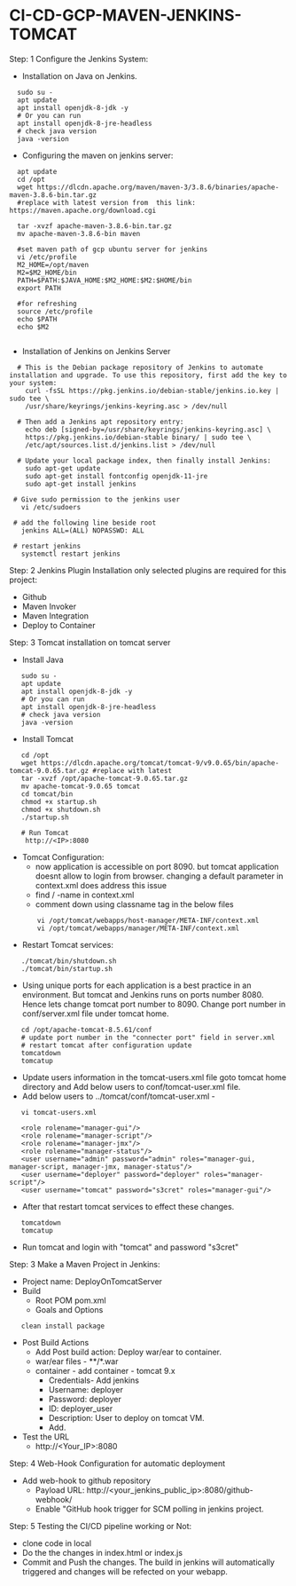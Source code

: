 # CI-CD-GCP-MAVEN-JENKINS-TOMCAT

Step: 1 Configure the Jenkins System:

- Installation on Java on Jenkins.
```
  sudo su - 
  apt update
  apt install openjdk-8-jdk -y
  # Or you can run 
  apt install openjdk-8-jre-headless
  # check java version
  java -version
```


- Configuring the maven on jenkins server:

```
  apt update
  cd /opt
  wget https://dlcdn.apache.org/maven/maven-3/3.8.6/binaries/apache-maven-3.8.6-bin.tar.gz 
  #replace with latest version from  this link: https://maven.apache.org/download.cgi
  
  tar -xvzf apache-maven-3.8.6-bin.tar.gz
  mv apache-maven-3.8.6-bin maven
  
  #set maven path of gcp ubuntu server for jenkins
  vi /etc/profile
  M2_HOME=/opt/maven
  M2=$M2_HOME/bin
  PATH=$PATH:$JAVA_HOME:$M2_HOME:$M2:$HOME/bin
  export PATH
  
  #for refreshing
  source /etc/profile
  echo $PATH
  echo $M2
  
```


- Installation of Jenkins on Jenkins Server
```
  # This is the Debian package repository of Jenkins to automate installation and upgrade. To use this repository, first add the key to your system:
    curl -fsSL https://pkg.jenkins.io/debian-stable/jenkins.io.key |      sudo tee \
    /usr/share/keyrings/jenkins-keyring.asc > /dev/null
    
  # Then add a Jenkins apt repository entry:
    echo deb [signed-by=/usr/share/keyrings/jenkins-keyring.asc] \
    https://pkg.jenkins.io/debian-stable binary/ | sudo tee \
    /etc/apt/sources.list.d/jenkins.list > /dev/null
    
  # Update your local package index, then finally install Jenkins:
    sudo apt-get update
    sudo apt-get install fontconfig openjdk-11-jre
    sudo apt-get install jenkins
    
 # Give sudo permission to the jenkins user
   vi /etc/sudoers
   
 # add the following line beside root
   jenkins ALL=(ALL) NOPASSWD: ALL
   
 # restart jenkins
   systemctl restart jenkins
```

Step: 2 Jenkins Plugin Installation only selected plugins are required for this project:
  - Github
  - Maven Invoker
  - Maven Integration
  - Deploy to Container
  
Step: 3 Tomcat installation on tomcat server
  - Install Java 
 ```
    sudo su - 
    apt update
    apt install openjdk-8-jdk -y
    # Or you can run 
    apt install openjdk-8-jre-headless
    # check java version
    java -version
 ```
  - Install Tomcat
 ```
    cd /opt
    wget https://dlcdn.apache.org/tomcat/tomcat-9/v9.0.65/bin/apache-tomcat-9.0.65.tar.gz #replace with latest
    tar -xvzf /opt/apache-tomcat-9.0.65.tar.gz
    mv apache-tomcat-9.0.65 tomcat
    cd tomcat/bin
    chmod +x startup.sh
    chmod +x shutdown.sh
    ./startup.sh
    
    # Run Tomcat
     http://<IP>:8080
```
     
   - Tomcat Configuration:
     - now application is accessible on port 8090. but tomcat application doesnt allow to login from browser. changing a default parameter in context.xml        does address this issue
     - find / -name in context.xml
     - comment down using <!--- ---> classname tag in the below files
 ``` 
        vi /opt/tomcat/webapps/host-manager/META-INF/context.xml
        vi /opt/tomcat/webapps/manager/META-INF/context.xml
 ```
  - Restart Tomcat services:
    
 ```
    ./tomcat/bin/shutdown.sh
    ./tomcat/bin/startup.sh
```
   - Using unique ports for each application is a best practice in an environment. But tomcat and Jenkins runs on ports number 8080. Hence lets change        tomcat port number to 8090. Change port number in conf/server.xml file under tomcat home.
 ```
    cd /opt/apache-tomcat-8.5.61/conf
    # update port number in the "connecter port" field in server.xml
    # restart tomcat after configuration update
    tomcatdown
    tomcatup
```

   -  Update users information in the tomcat-users.xml file goto tomcat home directory and Add below users to conf/tomcat-user.xml file.
   -  Add below users to ../tomcat/conf/tomcat-user.xml -
```
   vi tomcat-users.xml
```
  
```
   <role rolename="manager-gui"/>
   <role rolename="manager-script"/>
   <role rolename="manager-jmx"/>
   <role rolename="manager-status"/>
   <user username="admin" password="admin" roles="manager-gui, manager-script, manager-jmx, manager-status"/>
   <user username="deployer" password="deployer" roles="manager-script"/>
   <user username="tomcat" password="s3cret" roles="manager-gui"/>
```
  - After that restart tomcat services to effect these changes. 
```
   tomcatdown
   tomcatup
 ```
 - Run tomcat and login with "tomcat" and password "s3cret"  
  
  
Step: 3 Make a Maven Project in Jenkins:
 - Project name: DeployOnTomcatServer
 - Build
   - Root POM pom.xml
   - Goals and Options
```
   clean install package
 ```
 - Post Build Actions
    - Add Post build action: Deploy war/ear to container.
    - war/ear files - **/*.war
    - container - add container - tomcat 9.x
      - Credentials- Add jenkins
      - Username: deployer
      - Password: deployer
      - ID: deployer_user
      - Description: User to deploy on tomcat VM. 
      - Add.
  - Test the URL
      - http://<Your_IP>:8080
  
Step: 4 Web-Hook Configuration for automatic deployment
  - Add web-hook to github repository
    - Payload URL: http://<your_jenkins_public_ip>:8080/github-webhook/
    - Enable "GitHub hook trigger for SCM polling in jenkins project. 

Step: 5 Testing the CI/CD pipeline working or Not:
  - clone code in local
  - Do the the changes in index.html or index.js
  - Commit and Push the changes. The build in jenkins will automatically triggered and changes will be refected on your webapp.
  
  
  
  
  
  
  
  
